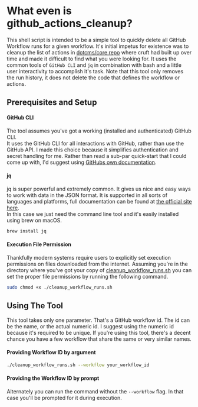 # What even is github_actions_cleanup?
This shell script is intended to be a simple tool to quickly delete all GitHub 
Workflow runs for a given workflow.  It's initial impetus for existence was to 
cleanup the list of actions in [dotcms/core repo](https://github.com/dotCMS/core/actions/) 
where cruft had built up over time and made it difficult to find what you were 
looking for.  It uses the common tools of `GitHub CLI` and `jq` in combination 
with bash and a little user interactivity to accomplish it's task.  Note that 
this tool only removes the run history, it does not delete the code that defines 
the workflow or actions.

## Prerequisites and Setup
#### GitHub CLI
The tool assumes you've got a working (installed and authenticated) GitHub CLI.  
It uses the GitHub CLI for all interactions with GitHub, rather than use the 
GitHub API.  I made this choice because it simplifies authentication and secret 
handling for me.  Rather than read a sub-par quick-start that I could come up 
with, I'd suggest using [GitHubs own documentation](https://docs.github.com/en/github-cli/github-cli/quickstart).
#### jq
jq is super powerful and extremely common.  It gives us nice and easy ways to 
work with data in the JSON format.  It is supported in all sorts of languages 
and platforms, full documentation can be found at [the official site here](https://jqlang.github.io/jq/).  
In this case we just need the command line tool and it's easily installed using 
brew on macOS.  
```bash
brew install jq
```
#### Execution File Permission
Thankfully modern systems require users to explicitly set execution permissions 
on files downloaded from the internet.  Assuming you're in the directory where 
you've got your copy of [cleanup_workflow_runs.sh](https://github.com/sfreudenthaler/github_actions_cleanup/blob/main/cleanup_workflow_runs.sh) 
you can set the proper file permissions by running the following command.
```bash
sudo chmod +x ./cleanup_workflow_runs.sh
```
## Using The Tool
This tool takes only one parameter.  That's a GitHub workflow id.  The id can 
be the name, or the actual numeric id.  I suggest using the numeric id because 
it's required to be unique.  If you're using this tool, there's a decent chance 
you have a few workflow that share the same or very similar names.
#### Providing Workflow ID by argument
```bash
./cleanup_workflow_runs.sh --workflow your_workflow_id
```
#### Providing the Workflow ID by prompt
Alternately you can run the command without the `--workflow` flag.  In that case you'll be prompted for it during execution.
